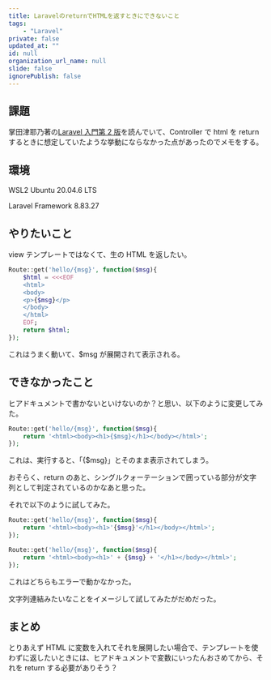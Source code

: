 ```yaml
---
title: LaravelのreturnでHTMLを返すときにできないこと
tags:
    - "Laravel"
private: false
updated_at: ""
id: null
organization_url_name: null
slide: false
ignorePublish: false
---
```


## 課題

掌田津耶乃著の[Laravel 入門第 2 版](https://www.shuwasystem.co.jp/book/9784798060996.html)を読んでいて、Controller で html を return するときに想定していたような挙動にならなかった点があったのでメモをする。

## 環境

WSL2 Ubuntu 20.04.6 LTS

Laravel Framework 8.83.27

## やりたいこと

view テンプレートではなくて、生の HTML を返したい。

```PHP
Route::get('hello/{msg}', function($msg){
    $html = <<<EOF
    <html>
    <body>
    <p>{$msg}</p>
    </body>
    </html>
    EOF;
    return $html;
});
```

これはうまく動いて、$msg が展開されて表示される。

## できなかったこと

ヒアドキュメントで書かないといけないのか？と思い、以下のように変更してみた。

```PHP
Route::get('hello/{msg}', function($msg){
    return '<html><body><h1>{$msg}</h1></body></html>';
});
```

これは、実行すると、「{$msg}」とそのまま表示されてしまう。

おそらく、return のあと、シングルクォーテーションで囲っている部分が文字列として判定されているのかなあと思った。

それで以下のように試してみた。

```PHP
Route::get('hello/{msg}', function($msg){
    return '<html><body><h1>'{$msg}'</h1></body></html>';
});

Route::get('hello/{msg}', function($msg){
    return '<html><body><h1>' + {$msg} + '</h1></body></html>';
});
```

これはどちらもエラーで動かなかった。

文字列連結みたいなことをイメージして試してみたがだめだった。

## まとめ

とりあえず HTML に変数を入れてそれを展開したい場合で、テンプレートを使わずに返したいときには、ヒアドキュメントで変数にいったんおさめてから、それを return する必要がありそう？
